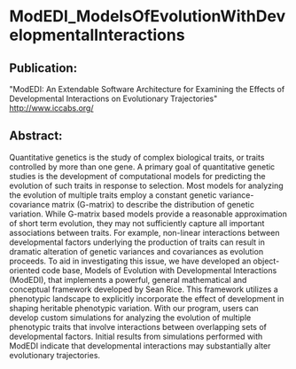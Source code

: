 # ModEDI_ModelsOfEvolutionWithDevelopmentalInteractions

## Publication:
"ModEDI: An Extendable Software Architecture for Examining the Effects of Developmental Interactions on Evolutionary Trajectories"
http://www.iccabs.org/

## Abstract:
Quantitative genetics is the study of complex biological traits, or traits controlled by more than one gene. A primary goal of quantitative genetic studies is the development of computational models for predicting the evolution of such traits in response to selection. Most models for analyzing the evolution of multiple traits employ a constant genetic variance-covariance matrix (G-matrix) to describe the distribution of genetic variation. While G-matrix based models provide a reasonable approximation of short term evolution, they may not sufficiently capture all important associations between traits. For example, non-linear interactions between developmental factors underlying the production of traits can result in dramatic alteration of genetic variances and covariances as evolution proceeds. To aid in investigating this issue, we have developed an object-oriented code base, Models of Evolution with Developmental Interactions (ModEDI), that implements a powerful, general mathematical and conceptual framework developed by Sean Rice. This framework utilizes a phenotypic landscape to explicitly incorporate the effect of development in shaping heritable phenotypic variation. With our program, users can develop custom simulations for analyzing the evolution of multiple phenotypic traits that involve interactions between overlapping sets of developmental factors. Initial results from simulations performed with ModEDI indicate that developmental interactions may substantially alter evolutionary trajectories.
